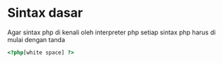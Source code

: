 # Sintax dasar
Agar sintax php di kenali oleh interpreter php setiap sintax php harus di mulai dengan tanda 

```php
<?php[white space] ?> 

```

